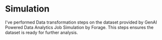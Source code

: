 # Simulation
I've performed Data transformation steps on the dataset provided by GenAI Powered Data Analytics Job Simulation by Forage. This steps ensures the dataset is ready for further analysis.
